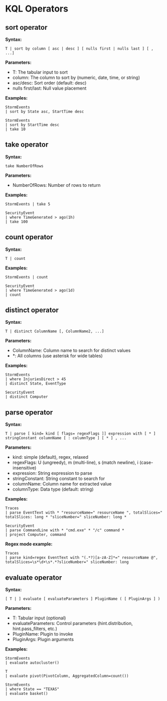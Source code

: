 # KQL Operators

## sort operator

**Syntax:**
```kusto
T | sort by column [ asc | desc ] [ nulls first | nulls last ] [ , ...]
```

**Parameters:**
- T: The tabular input to sort
- column: The column to sort by (numeric, date, time, or string)
- asc/desc: Sort order (default: desc)
- nulls first/last: Null value placement

**Examples:**
```kusto
StormEvents
| sort by State asc, StartTime desc
```

```kusto
StormEvents
| sort by StartTime desc
| take 10
```

## take operator

**Syntax:**
```kusto
take NumberOfRows
```

**Parameters:**
- NumberOfRows: Number of rows to return

**Examples:**
```kusto
StormEvents | take 5
```

```kusto
SecurityEvent 
| where TimeGenerated > ago(1h)
| take 100
```

## count operator

**Syntax:**
```kusto
T | count
```

**Examples:**
```kusto
StormEvents | count
```

```kusto
SecurityEvent
| where TimeGenerated > ago(1d)
| count
```

## distinct operator

**Syntax:**
```kusto
T | distinct ColumnName [, ColumnName2, ...]
```

**Parameters:**
- ColumnName: Column name to search for distinct values
- *: All columns (use asterisk for wide tables)

**Examples:**
```kusto
StormEvents
| where InjuriesDirect > 45
| distinct State, EventType
```

```kusto
SecurityEvent
| distinct Computer
```

## parse operator

**Syntax:**
```kusto
T | parse [ kind= kind [ flags= regexFlags ]] expression with [ * ] stringConstant columnName [ : columnType ] [ * ] , ...
```

**Parameters:**
- kind: simple (default), regex, relaxed
- regexFlags: U (ungreedy), m (multi-line), s (match newline), i (case-insensitive)
- expression: String expression to parse
- stringConstant: String constant to search for
- columnName: Column name for extracted value
- columnType: Data type (default: string)

**Examples:**
```kusto
Traces
| parse EventText with * "resourceName=" resourceName ", totalSlices=" totalSlices: long * "sliceNumber=" sliceNumber: long *
```

```kusto
SecurityEvent
| parse CommandLine with * "cmd.exe" * "/c" command *
| project Computer, command
```

**Regex mode example:**
```kusto
Traces
| parse kind=regex EventText with "(.*?)[a-zA-Z]*=" resourceName @", totalSlices=\s*\d+\s*.*?sliceNumber=" sliceNumber: long
```

## evaluate operator

**Syntax:**
```kusto
[ T | ] evaluate [ evaluateParameters ] PluginName ( [ PluginArgs ] )
```

**Parameters:**
- T: Tabular input (optional)
- evaluateParameters: Control parameters (hint.distribution, hint.pass_filters, etc.)
- PluginName: Plugin to invoke
- PluginArgs: Plugin arguments

**Examples:**
```kusto
StormEvents 
| evaluate autocluster()
```

```kusto
T 
| evaluate pivot(PivotColumn, AggregatedColumn=count())
```

```kusto
StormEvents
| where State == "TEXAS"
| evaluate basket()
```